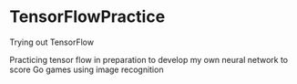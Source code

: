 # TensorFlowPractice
 Trying out TensorFlow

Practicing tensor flow in preparation to develop my own neural network to score Go games using image recognition
